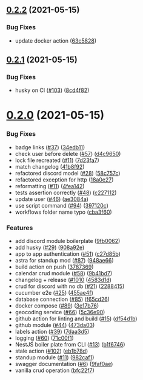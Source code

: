 ## [0.2.2](https://github.com/EddieHubCommunity/api/compare/v0.2.1...v0.2.2) (2021-05-15)


### Bug Fixes

* update docker action ([63c5828](https://github.com/EddieHubCommunity/api/commit/63c5828e32fa087aa1ec01858090147d56ba04ab))



## [0.2.1](https://github.com/EddieHubCommunity/api/compare/v0.2.0...v0.2.1) (2021-05-15)


### Bug Fixes

* husky on CI ([#103](https://github.com/EddieHubCommunity/api/issues/103)) ([8cd4f82](https://github.com/EddieHubCommunity/api/commit/8cd4f820aae744541f90e59cf73f0b7d1914376b))



# [0.2.0](https://github.com/EddieHubCommunity/api/compare/b1f674608dd0e0e7554f1572e2120e2ab03829c6...v0.2.0) (2021-05-15)


### Bug Fixes

* badge links ([#37](https://github.com/EddieHubCommunity/api/issues/37)) ([34edb11](https://github.com/EddieHubCommunity/api/commit/34edb11bec76403781f35ed604a1e1e972b08f0f))
* check user before delete ([#57](https://github.com/EddieHubCommunity/api/issues/57)) ([d4c9650](https://github.com/EddieHubCommunity/api/commit/d4c965008c0caf592271323b5ac43ad30c9320b9))
* lock file recreated ([#11](https://github.com/EddieHubCommunity/api/issues/11)) ([7d23fa7](https://github.com/EddieHubCommunity/api/commit/7d23fa7c3ae2b26904189873ef7e210acda90744))
* match changelog ([41b8f92](https://github.com/EddieHubCommunity/api/commit/41b8f9223410ac0f44b293fc601e267afbd9972b))
* refactored discord model ([#28](https://github.com/EddieHubCommunity/api/issues/28)) ([58c757c](https://github.com/EddieHubCommunity/api/commit/58c757cf74007f3d6d2129933878b401f7596d97))
* refactored exception for http ([18a0e27](https://github.com/EddieHubCommunity/api/commit/18a0e277de1f4d9c22c1470c8089d0077714cbad))
* reformatting ([#11](https://github.com/EddieHubCommunity/api/issues/11)) ([4fea142](https://github.com/EddieHubCommunity/api/commit/4fea142abfe957d972cf5ed4e4cc68a38fefe972))
* tests assertion correctly ([#48](https://github.com/EddieHubCommunity/api/issues/48)) ([c227112](https://github.com/EddieHubCommunity/api/commit/c22711238127eff1543510f4038fb2a2dd9ba1c5))
* update user ([#46](https://github.com/EddieHubCommunity/api/issues/46)) ([ae3084a](https://github.com/EddieHubCommunity/api/commit/ae3084ab275068c35fd8599d36c978051d1ef0a8))
* use script command ([#94](https://github.com/EddieHubCommunity/api/issues/94)) ([397120c](https://github.com/EddieHubCommunity/api/commit/397120cd3ccc9bc181a817cdc437fdc4d0761c14))
* workflows folder name typo ([cba3f60](https://github.com/EddieHubCommunity/api/commit/cba3f6036bb2faf741013ca64096d53197bb23a4))


### Features

* add discord module boilerplate ([9fb0062](https://github.com/EddieHubCommunity/api/commit/9fb00629b840b2c5cc7489450036d3e9892ad1b3))
* add husky ([#29](https://github.com/EddieHubCommunity/api/issues/29)) ([908a92e](https://github.com/EddieHubCommunity/api/commit/908a92eed87a89e58dae467fc79a6032beb60a56))
* app to app authentication ([#51](https://github.com/EddieHubCommunity/api/issues/51)) ([c27d85b](https://github.com/EddieHubCommunity/api/commit/c27d85ba0d5646b4de267be0513b5563fd86db4a))
* astra for standup mod ([#87](https://github.com/EddieHubCommunity/api/issues/87)) ([948ae66](https://github.com/EddieHubCommunity/api/commit/948ae66d0da6e8d215be3f89e1204cf715ba80c5))
* build action on push ([3787369](https://github.com/EddieHubCommunity/api/commit/3787369ee1aa748ead03ed552d4223863aa1a3b8))
* calendar crud module ([#58](https://github.com/EddieHubCommunity/api/issues/58)) ([9b41bd7](https://github.com/EddieHubCommunity/api/commit/9b41bd7b8264b289a3dc4e61c9eb601f490d7c71))
* changelog + release ([#1010](https://github.com/EddieHubCommunity/api/issues/1010) ([4583d1d](https://github.com/EddieHubCommunity/api/commit/4583d1dd4ecb80e5e17cc3d29ae022735cbca43a))
* crud for discord with no db ([#21](https://github.com/EddieHubCommunity/api/issues/21)) ([2288415](https://github.com/EddieHubCommunity/api/commit/2288415b9195d9736c4ca1104622a93d989a7e68))
* cucumber e2e ([#25](https://github.com/EddieHubCommunity/api/issues/25)) ([455ae4f](https://github.com/EddieHubCommunity/api/commit/455ae4f2a6211c0149af12cde1b2ac705182c3b2))
* database connection ([#85](https://github.com/EddieHubCommunity/api/issues/85)) ([f65cd26](https://github.com/EddieHubCommunity/api/commit/f65cd260f91727828a4fdabc45c4a927ac6edcd0))
* docker compose ([#89](https://github.com/EddieHubCommunity/api/issues/89)) ([3e17b76](https://github.com/EddieHubCommunity/api/commit/3e17b762b698d49376d363c70fac8f30a092bdd6))
* geocoding service ([#66](https://github.com/EddieHubCommunity/api/issues/66)) ([5c36e90](https://github.com/EddieHubCommunity/api/commit/5c36e905381125cdea6adfcc8d130fbbe2b3cd68))
* github action for linting and build ([#15](https://github.com/EddieHubCommunity/api/issues/15)) ([df54d1b](https://github.com/EddieHubCommunity/api/commit/df54d1bc04221e901a0888d25a2f0e86924970ce))
* github module ([#44](https://github.com/EddieHubCommunity/api/issues/44)) ([473da03](https://github.com/EddieHubCommunity/api/commit/473da03f9be27efa02889ebee3b9f404590f5cf5))
* labels action ([#39](https://github.com/EddieHubCommunity/api/issues/39)) ([7daa3d5](https://github.com/EddieHubCommunity/api/commit/7daa3d5767b37599e4a665f450013c29abdccf13))
* logging ([#60](https://github.com/EddieHubCommunity/api/issues/60)) ([71c00f1](https://github.com/EddieHubCommunity/api/commit/71c00f194723ed3a48f219074115273958867cb7))
* NestJS boiler plate from CLI ([#13](https://github.com/EddieHubCommunity/api/issues/13)) ([b1f6746](https://github.com/EddieHubCommunity/api/commit/b1f674608dd0e0e7554f1572e2120e2ab03829c6))
* stale action ([#102](https://github.com/EddieHubCommunity/api/issues/102)) ([eb1b78d](https://github.com/EddieHubCommunity/api/commit/eb1b78d3099d0c7ecfa55e7220c3bb59dbe76574))
* standup module ([#11](https://github.com/EddieHubCommunity/api/issues/11)) ([982caf1](https://github.com/EddieHubCommunity/api/commit/982caf188f3f769f08e5e471ff8f039ac58e47a1))
* swagger documentation ([#6](https://github.com/EddieHubCommunity/api/issues/6)) ([9faf0ae](https://github.com/EddieHubCommunity/api/commit/9faf0aefcd598a7de3a844ce4fcd2f1869019806))
* vanilla crud operation ([bfc22f7](https://github.com/EddieHubCommunity/api/commit/bfc22f7effb1ce21cdfa0c9e67c9d05ef8523934))



